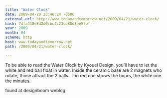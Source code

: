 ```yaml
---
title: "Water Clock"
date: 2009-04-20 23:46:24 -0500
external-url: http://www.todayandtomorrow.net/2009/04/21/water-clock/
hash: 7dfa418e8d2d0cbc4c23cd88d8ee5fbf
year: 2009
month: 04
scheme: http
host: www.todayandtomorrow.net
path: /2009/04/21/water-clock/

---
```


To be able to read the Water Clock by Kyouei Design, you’ll have to let the white and red ball float in water. Inside the ceramic base are 2 magnets who rotate, those attract the 2 balls. The red one shows the hours, the white one the minutes.









found at designboom weblog


